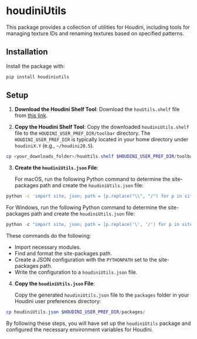 
# houdiniUtils

This package provides a collection of utilities for Houdini, including tools for managing texture IDs and renaming textures based on specified patterns.

## Installation

Install the package with:
```bash
pip install houdiniutils
```

## Setup

1. **Download the Houdini Shelf Tool**:
   Download the `houUtils.shelf` file from [this link](https://github.com/suhailphotos/houdiniUtils/blob/36c5893a1dcd1949c12b66942708bc425d1d993b/houdiniutils/textureTools/houdiniUtils.shelf).

2. **Copy the Houdini Shelf Tool**:
   Copy the downloaded `houdiniUtils.shelf` file to the `HOUDINI_USER_PREF_DIR/toolbar` directory. The `HOUDINI_USER_PREF_DIR` is typically located in your home directory under `houdiniX.Y` (e.g., `~/houdini20.5`).

```powershell
cp <your_downloads_folder>/houUtils.shelf $HOUDINI_USER_PREF_DIR/toolbar/
```

3. **Create the `houdiniUtils.json` File**:

   For macOS, run the following Python command to determine the site-packages path and create the `houdiniUtils.json` file:

```bash
python -c 'import site, json; path = [p.replace("\\", "/") for p in site.getsitepackages() if "site-packages" in p][0]; config = {"env": [{"PYTHONPATH": [path]}]}; f = open("houdiniUtils.json", "w"); json.dump(config, f, indent=4); f.close()'
```

   For Windows, run the following Python command to determine the site-packages path and create the `houdiniUtils.json` file:

```powershell
python -c "import site, json; path = [p.replace('\', '/') for p in site.getsitepackages() if 'site-packages' in p][0]; config = {'env': [{'PYTHONPATH': [path]}]}; f = open('houdiniUtils.json', 'w'); json.dump(config, f, indent=4); f.close()"
```

   These commands do the following:
   - Import necessary modules.
   - Find and format the site-packages path.
   - Create a JSON configuration with the `PYTHONPATH` set to the site-packages path.
   - Write the configuration to a `houdiniUtils.json` file.

4. **Copy the `houdiniUtils.json` File**:

   Copy the generated `houdiniUtils.json` file to the `packages` folder in your Houdini user preferences directory:

```powershell
cp houdiniUtils.json $HOUDINI_USER_PREF_DIR/packages/
```

By following these steps, you will have set up the `houdiniUtils` package and configured the necessary environment variables for Houdini.
